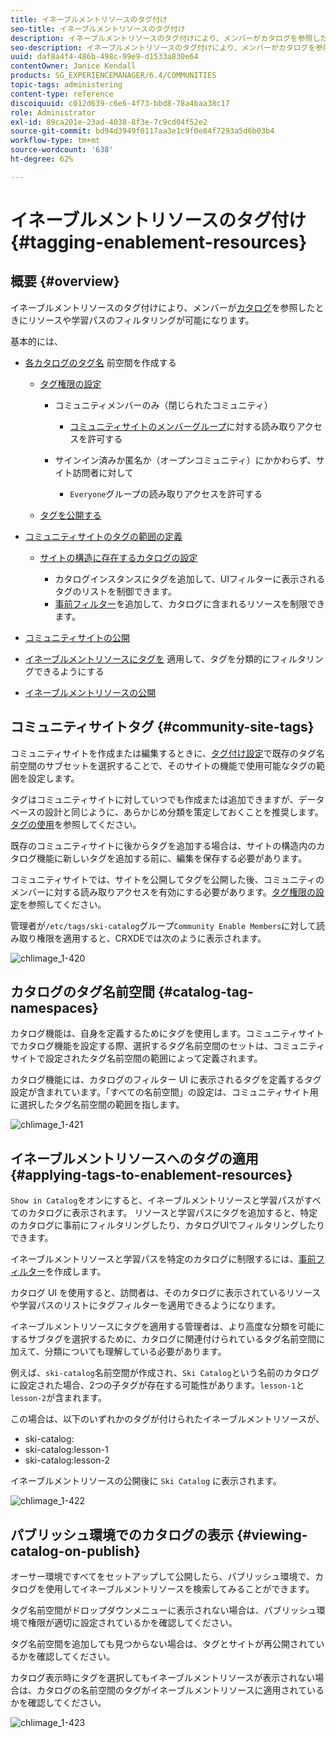 ```yaml
---
title: イネーブルメントリソースのタグ付け
seo-title: イネーブルメントリソースのタグ付け
description: イネーブルメントリソースのタグ付けにより、メンバーがカタログを参照したときにリソースや学習パスのフィルタリングが可能になります
seo-description: イネーブルメントリソースのタグ付けにより、メンバーがカタログを参照したときにリソースや学習パスのフィルタリングが可能になります
uuid: daf8a4f4-486b-498c-99e9-d1533a830e64
contentOwner: Janice Kendall
products: SG_EXPERIENCEMANAGER/6.4/COMMUNITIES
topic-tags: administering
content-type: reference
discoiquuid: c012d639-c6e6-4f73-bbd8-78a4baa38c17
role: Administrator
exl-id: 89ca201e-23ad-4038-8f3e-7c9cd04f52e2
source-git-commit: bd94d3949f0117aa3e1c9f0e84f7293a5d6b03b4
workflow-type: tm+mt
source-wordcount: '638'
ht-degree: 62%

---
```


# イネーブルメントリソースのタグ付け {#tagging-enablement-resources}

## 概要 {#overview}

イネーブルメントリソースのタグ付けにより、メンバーが[カタログ](functions.md#catalog-function)を参照したときにリソースや学習パスのフィルタリングが可能になります。

基本的には、

* [各カタログのタグ名](../../help/sites-administering/tags.md#creating-a-namespace) 前空間を作成する

   * [タグ権限の設定](../../help/sites-administering/tags.md#setting-tag-permissions)

      * コミュニティメンバーのみ（閉じられたコミュニティ）

         * [コミュニティサイトのメンバーグループ](users.md#publish-group-roles)に対する読み取りアクセスを許可する
      * サインイン済みか匿名か（オープンコミュニティ）にかかわらず、サイト訪問者に対して

         * `Everyone`グループの読み取りアクセスを許可する
   * [タグを公開する](../../help/sites-administering/tags.md#publishing-tags)



* [コミュニティサイトのタグの範囲の定義](sites-console.md#tagging)

   * [サイトの構造に存在するカタログの設定](functions.md#catalog-function)

      * カタログインスタンスにタグを追加して、UIフィルターに表示されるタグのリストを制御できます。
      * [事前フィルター](catalog-developer-essentials.md#pre-filters)を追加して、カタログに含まれるリソースを制限できます。

* [コミュニティサイトの公開](sites-console.md#publishing-the-site)
* [イネーブルメントリソースにタグを](resources.md#create-a-resource) 適用して、タグを分類的にフィルタリングできるようにする
* [イネーブルメントリソースの公開](resources.md#publish)

## コミュニティサイトタグ {#community-site-tags}

コミュニティサイトを作成または編集するときに、[タグ付け設定](sites-console.md#tagging)で既存のタグ名前空間のサブセットを選択することで、そのサイトの機能で使用可能なタグの範囲を設定します。

タグはコミュニティサイトに対していつでも作成または追加できますが、データベースの設計と同じように、あらかじめ分類を策定しておくことを推奨します。[タグの使用](../../help/sites-authoring/tags.md)を参照してください。

既存のコミュニティサイトに後からタグを追加する場合は、サイトの構造内のカタログ機能に新しいタグを追加する前に、編集を保存する必要があります。

コミュニティサイトでは、サイトを公開してタグを公開した後、コミュニティのメンバーに対する読み取りアクセスを有効にする必要があります。[タグ権限の設定](../../help/sites-administering/tags.md#setting-tag-permissions)を参照してください。

管理者が`/etc/tags/ski-catalog`グループ`Community Enable Members`に対して読み取り権限を適用すると、CRXDEでは次のように表示されます。

![chlimage_1-420](assets/chlimage_1-420.png)

## カタログのタグ名前空間 {#catalog-tag-namespaces}

カタログ機能は、自身を定義するためにタグを使用します。コミュニティサイトでカタログ機能を設定する際、選択するタグ名前空間のセットは、コミュニティサイトで設定されたタグ名前空間の範囲によって定義されます。

カタログ機能には、カタログのフィルター UI に表示されるタグを定義するタグ設定が含まれています。「すべての名前空間」の設定は、コミュニティサイト用に選択したタグ名前空間の範囲を指します。

![chlimage_1-421](assets/chlimage_1-421.png)

## イネーブルメントリソースへのタグの適用 {#applying-tags-to-enablement-resources}

`Show in Catalog`をオンにすると、イネーブルメントリソースと学習パスがすべてのカタログに表示されます。 リソースと学習パスにタグを追加すると、特定のカタログに事前にフィルタリングしたり、カタログUIでフィルタリングしたりできます。

イネーブルメントリソースと学習パスを特定のカタログに制限するには、[事前フィルター](catalog-developer-essentials.md#pre-filters)を作成します。

カタログ UI を使用すると、訪問者は、そのカタログに表示されているリソースや学習パスのリストにタグフィルターを適用できるようになります。

イネーブルメントリソースにタグを適用する管理者は、より高度な分類を可能にするサブタグを選択するために、カタログに関連付けられているタグ名前空間に加えて、分類についても理解している必要があります。

例えば、`ski-catalog`名前空間が作成され、`Ski Catalog`という名前のカタログに設定された場合、2つの子タグが存在する可能性があります。`lesson-1`と`lesson-2`が含まれます。

この場合は、以下のいずれかのタグが付けられたイネーブルメントリソースが、

* ski-catalog:
* ski-catalog:lesson-1
* ski-catalog:lesson-2

イネーブルメントリソースの公開後に `Ski Catalog` に表示されます。

![chlimage_1-422](assets/chlimage_1-422.png)

## パブリッシュ環境でのカタログの表示 {#viewing-catalog-on-publish}

オーサー環境ですべてをセットアップして公開したら、パブリッシュ環境で、カタログを使用してイネーブルメントリソースを検索してみることができます。

タグ名前空間がドロップダウンメニューに表示されない場合は、パブリッシュ環境で権限が適切に設定されているかを確認してください。

タグ名前空間を追加しても見つからない場合は、タグとサイトが再公開されているかを確認してください。

カタログ表示時にタグを選択してもイネーブルメントリソースが表示されない場合は、カタログの名前空間のタグがイネーブルメントリソースに適用されているかを確認してください。

![chlimage_1-423](assets/chlimage_1-423.png)
